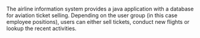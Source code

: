 The airline information system provides a java application with a database for aviation ticket selling. Depending on the user group (in this case employee positions), users can either sell tickets, conduct new flights or lookup the recent activities.

